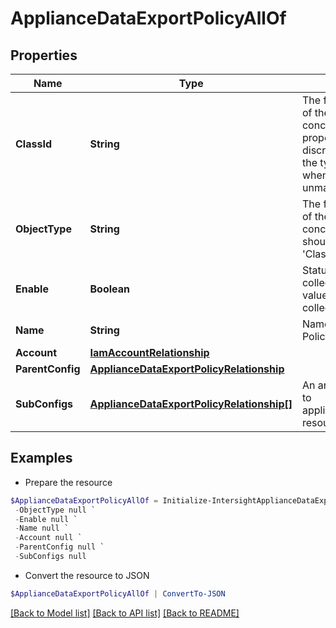 # ApplianceDataExportPolicyAllOf
## Properties

Name | Type | Description | Notes
------------ | ------------- | ------------- | -------------
**ClassId** | **String** | The fully-qualified name of the instantiated, concrete type. This property is used as a discriminator to identify the type of the payload when marshaling and unmarshaling data. | [default to "appliance.DataExportPolicy"]
**ObjectType** | **String** | The fully-qualified name of the instantiated, concrete type. The value should be the same as the &#39;ClassId&#39; property. | [default to "appliance.DataExportPolicy"]
**Enable** | **Boolean** | Status of the data collection mode. If the value is &#39;true&#39;, then data collection is enabled. | [optional] 
**Name** | **String** | Name of the Data Export Policy. | [optional] [readonly] 
**Account** | [**IamAccountRelationship**](IamAccountRelationship.md) |  | [optional] 
**ParentConfig** | [**ApplianceDataExportPolicyRelationship**](ApplianceDataExportPolicyRelationship.md) |  | [optional] 
**SubConfigs** | [**ApplianceDataExportPolicyRelationship[]**](ApplianceDataExportPolicyRelationship.md) | An array of relationships to applianceDataExportPolicy resources. | [optional] [readonly] 

## Examples

- Prepare the resource
```powershell
$ApplianceDataExportPolicyAllOf = Initialize-IntersightApplianceDataExportPolicyAllOf  -ClassId null `
 -ObjectType null `
 -Enable null `
 -Name null `
 -Account null `
 -ParentConfig null `
 -SubConfigs null
```

- Convert the resource to JSON
```powershell
$ApplianceDataExportPolicyAllOf | ConvertTo-JSON
```

[[Back to Model list]](../README.md#documentation-for-models) [[Back to API list]](../README.md#documentation-for-api-endpoints) [[Back to README]](../README.md)

